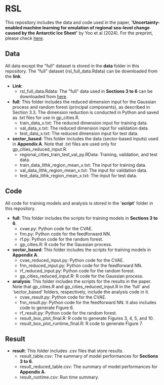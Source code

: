 # RSL
This repository includes the data and code used in the paper, **'Uncertainty-enabled machine learning for emulation of regional sea-level change caused by the Antarctic Ice Sheet'** by Yoo et al (2024). For the preprint, please check [here](https://arxiv.org/abs/2406.17729).

## Data
All data except the "full" dataset is stored in the **data** folder in this repository. The "full" dataset (rsl_full_data.Rdata) can be downloaded from the **link**.
- **Link**:
  - rsl_full_data.Rdata: The "full" data used in **Sections 3 to 6** can be downloaded from [here](https://drive.google.com/file/d/1ju48Dh3kfWOd1dqQmtAmBU-75Kw0elev/view?usp=sharing).
- **full**: This folder includes the reduced dimension input for the Gaussian process and random forest (principal components), as described in Section 3.3. The dimension reduction is conducted in Python and saved as .txt files for use in gp_cities.R.
    - train_data_x.txt: The reduced dimension input for training data.
    - val_data_x.txt: The reduced dimension input for validation data.
    - test_data_x.txt: The reduced dimension input for test data.
- **sector_based**: This folder includes the data (sector-based inputs) used in **Appendix A**. Note that .txt files are used only for gp_cities_reduced_input.R.
    - regional_cities_train_test_val_py.RData: Training, validation, and test data.
    - train_data_lithk_region_mean_x.txt: The input for training data.
    - val_data_lithk_region_mean_x.txt: The input for validation data.
    - test_data_lithk_region_mean_x.txt: The input for test data.
  
## Code
All code for training models and analysis is stored in the '**script**' folder in this repository.
- **full**: This folder includes the scripts for training models in **Sections 3 to 6**.
  - cvae.py: Python code for the CVAE.
  - fnn.py: Python code for the feedforward NN.
  - rf.py: Python code for the random forest.
  - gp_cities.R: R code for the Gaussian process.
- **sector_based**: This folder includes the scripts for training models in **Appendix A**.
  - cvae_reduced_input.py: Python code for the CVAE.
  - fnn_reduced_input.py: Python code for the feedforward NN.
  - rf_reduced_input.py: Python code for the random forest.
  - gp_cities_reduced_input.R: R code for the Gaussian process.
- **analysis**: This folder includes the scripts for the results in the paper. Note that gp_cities.R and gp_cities_reduced_input.R in the 'full' and 'sector_based' folders, respectively, include the analysis code in it.
  - cvae_result.py: Python code for the CVAE.
  - fnn_result.py: Python code for the feedforward NN. It also includes code to generate Figure 6.
  - rf_result.py: Python code for the random forest.
  - result_box_plot_final.R: R code to generate Figures 3, 4, 5, and 10.
  - result_box_plot_runtime_final.R: R code to generate Figure 7.

## Result

- **result**: This folder includes .csv files that store results.
  - result_table.csv: The summary of model performances for **Sections 3 to 6.**
  - result_reduced_table.csv: The summary of model performances for **Appendix A**.
  - result_runtime.csv: Run time summary.
